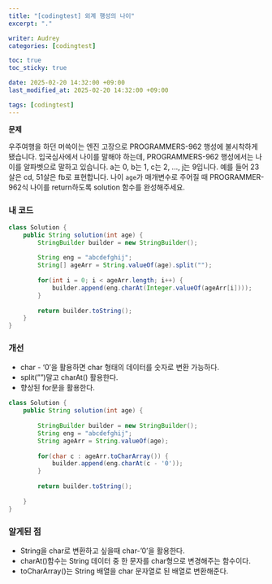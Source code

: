 ```yaml
---
title: "[codingtest] 외계 행성의 나이"
excerpt: "."

writer: Audrey
categories: [codingtest]

toc: true
toc_sticky: true

date: 2025-02-20 14:32:00 +09:00
last_modified_at: 2025-02-20 14:32:00 +09:00

tags: [codingtest]
---
```


**문제**

우주여행을 하던 머쓱이는 엔진 고장으로 PROGRAMMERS-962 행성에 불시착하게 됐습니다. 입국심사에서 나이를 말해야 하는데, PROGRAMMERS-962 행성에서는 나이를 알파벳으로 말하고 있습니다. a는 0, b는 1, c는 2, ..., j는 9입니다. 예를 들어 23살은 cd, 51살은 fb로 표현합니다. 나이 `age`가 매개변수로 주어질 때 PROGRAMMER-962식 나이를 return하도록 solution 함수를 완성해주세요.


### 내 코드

```java
class Solution {
    public String solution(int age) {
        StringBuilder builder = new StringBuilder();
        
        String eng = "abcdefghij";
        String[] ageArr = String.valueOf(age).split("");
        
        for(int i = 0; i < ageArr.length; i++) {
            builder.append(eng.charAt(Integer.valueOf(ageArr[i])));
        }
        
        return builder.toString();
    }
}
```

### 개선

- char - ‘0’을 활용하면 char 형태의 데이터를 숫자로 변환 가능하다.
- split(””)말고 charAt() 활용한다.
- 향상된 for문을 활용한다.

```java
class Solution {
    public String solution(int age) {
        
        StringBuilder builder = new StringBuilder();
        String eng = "abcdefghij";
        String ageArr = String.valueOf(age);
        
        for(char c : ageArr.toCharArray()) {
            builder.append(eng.charAt(c - '0'));
        }
        
        return builder.toString();
        
    }
}
```

### 알게된 점

- String을 char로 변환하고 싶을때 char-’0’을 활용한다.
- charAt()함수는 String 데이터 중 한 문자를 char형으로 변경해주는 함수이다.
- toCharArray()는 String 배열을 char 문자열로 된 배열로 변환해준다.
